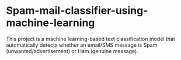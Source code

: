 # Spam-mail-classifier-using-machine-learning
This project is a machine learning-based text classification model that automatically detects whether an email/SMS message is Spam (unwanted/advertisement) or Ham (genuine message).

